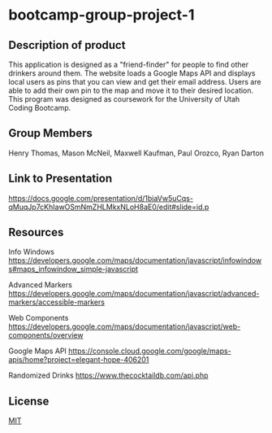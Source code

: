 # bootcamp-group-project-1

## Description of product

This application is designed as a "friend-finder" for people to find other drinkers around them. 
The website loads a Google Maps API and displays local users as pins that you can view and get their email address.
Users are able to add their own pin to the map and move it to their desired location.
This program was designed as coursework for the University of Utah Coding Bootcamp.

## Group Members

Henry Thomas,
Mason McNeil,
Maxwell Kaufman,
Paul Orozco,
Ryan Darton

## Link to Presentation

https://docs.google.com/presentation/d/1bjaVw5uCqs-qMuqJp7cKhIawOSmNmZHLMkxNLoH8aE0/edit#slide=id.p

## Resources

Info Windows 
https://developers.google.com/maps/documentation/javascript/infowindows#maps_infowindow_simple-javascript

Advanced Markers
https://developers.google.com/maps/documentation/javascript/advanced-markers/accessible-markers

Web Components
https://developers.google.com/maps/documentation/javascript/web-components/overview

Google Maps API
https://console.cloud.google.com/google/maps-apis/home?project=elegant-hope-406201

Randomized Drinks
https://www.thecocktaildb.com/api.php

## License

[MIT](https://choosealicense.com/licenses/mit/)


